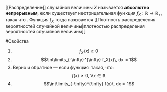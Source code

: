 [[Распределение]] случайной величины $X$ называется **абсолютно непрерывным**, если существует неотрицательная функция $f_X:\mathbb{R}\to \mathbb{R}_+$, такая что <math>\mathbb{P}^X(B) \equiv \mathbb{P}(X\in B) = \int\limits_B f_X(x)\, dx</math>. Функция $f_X$ тогда называется [[Плотность распределения вероятностей случайной величины|плотностью распределения вероятностей случайной величины]]

#Свойства 
1) $$f_X(x) \geqslant 0$$
2) $$\int\limits_{-\infty}^{\infty} f_X(x)\, dx = 1$$
3) Верно и обратное — если функция <math>f:\mathbb{R}\to \mathbb{R}</math> такая, что:
$$f(x) \geqslant 0,\; \forall x \in \mathbb{R}$$
4) $$\int\limits_{-\infty}^{\infty} f(x)\, dx = 1$$